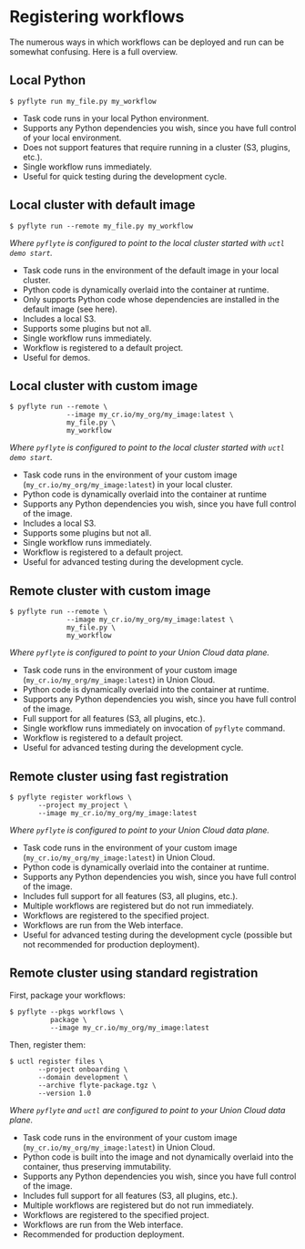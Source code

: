 # Registering workflows

The numerous ways in which workflows can be deployed and run can be somewhat confusing. Here is a full overview.

## Local Python

```shell
$ pyflyte run my_file.py my_workflow
```

* Task code runs in your local Python environment.
* Supports any Python dependencies you wish, since you have full control of your local environment.
* Does not support features that require running in a cluster (S3, plugins, etc.).
* Single workflow runs immediately.
* Useful for quick testing during the development cycle.

## Local cluster with default image

```shell
$ pyflyte run --remote my_file.py my_workflow
```

_Where `pyflyte` is configured to point to the local cluster started with `uctl demo start`._

* Task code runs in the environment of the default image in your local cluster.
* Python code is dynamically overlaid into the container at runtime.
* Only supports Python code whose dependencies are installed in the default image (see here).
* Includes a local S3.
* Supports some plugins but not all.
* Single workflow runs immediately.
* Workflow is registered to a default project.
* Useful for demos.

## Local cluster with custom image

```shell
$ pyflyte run --remote \
              --image my_cr.io/my_org/my_image:latest \
              my_file.py \
              my_workflow
```

_Where `pyflyte` is configured to point to the local cluster started with `uctl demo start`._

* Task code runs in the environment of your custom image (`my_cr.io/my_org/my_image:latest`) in your local cluster.
* Python code is dynamically overlaid into the container at runtime
* Supports any Python dependencies you wish, since you have full control of the image.
* Includes a local S3.
* Supports some plugins but not all.
* Single workflow runs immediately.
* Workflow is registered to a default project.
* Useful for advanced testing during the development cycle.

## Remote cluster with custom image

```shell
$ pyflyte run --remote \
              --image my_cr.io/my_org/my_image:latest \
              my_file.py \
              my_workflow
```

_Where `pyflyte` is configured to point to your Union Cloud data plane._

* Task code runs in the environment of your custom image (`my_cr.io/my_org/my_image:latest`) in Union Cloud.
* Python code is dynamically overlaid into the container at runtime.
* Supports any Python dependencies you wish, since you have full control of the image.
* Full support for all features (S3, all plugins, etc.).
* Single workflow runs immediately on invocation of `pyflyte` command.
* Workflow is registered to a default project.
* Useful for advanced testing during the development cycle.

## Remote cluster using fast registration

```shell
$ pyflyte register workflows \
       --project my_project \
       --image my_cr.io/my_org/my_image:latest
```

_Where `pyflyte` is configured to point to your Union Cloud data plane._

* Task code runs in the environment of your custom image (`my_cr.io/my_org/my_image:latest`) in Union Cloud.
* Python code is dynamically overlaid into the container at runtime.
* Supports any Python dependencies you wish, since you have full control of the image.
* Includes full support for all features (S3, all plugins, etc.).
* Multiple workflows are registered but do not run immediately.
* Workflows are registered to the specified project.
* Workflows are run from the Web interface.
* Useful for advanced testing during the development cycle (possible but not recommended for production deployment).

## Remote cluster using standard registration

First, package your workflows:

```shell
$ pyflyte --pkgs workflows \
          package \
          --image my_cr.io/my_org/my_image:latest
```

Then, register them:

```shell
$ uctl register files \
       --project onboarding \
       --domain development \
       --archive flyte-package.tgz \
       --version 1.0
```

_Where `pyflyte` and `uctl` are configured to point to your Union Cloud data plane._

* Task code runs in the environment of your custom image (`my_cr.io/my_org/my_image:latest`) in Union Cloud.
* Python code is built into the image and not dynamically overlaid into the container, thus preserving immutability.
* Supports any Python dependencies you wish, since you have full control of the image.
* Includes full support for all features (S3, all plugins, etc.).
* Multiple workflows are registered but do not run immediately.
* Workflows are registered to the specified project.
* Workflows are run from the Web interface.
* Recommended for production deployment.
